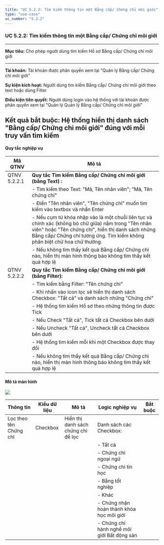 ```yaml
---
title: "UC 5.2.2: Tìm kiếm thông tin một Bằng cấp/ Chứng chỉ môi giới"
type: "use-case"
uc_number: "5.2.2"
---
```


### UC 5.2.2: Tìm kiếm thông tin một Bằng cấp/ Chứng chỉ môi giới

  ------------------------------------------------------------------------------------------------------------------------------------------------
  **Mục tiêu:**               Cho phép người dùng tìm kiếm Hồ sơ Bằng cấp/ Chứng chỉ môi giới
  --------------------------- --------------------------------------------------------------------------------------------------------------------
  **Tài khoản:**              Tài khoản được phân quyền xem tại "Quản lý Bằng cấp/ Chứng chỉ môi giới"

  **Sự kiện kích hoạt:**      Người dùng tìm kiếm Bằng cấp/ Chứng chỉ môi giới theo text hoặc dùng Filter

  **Điều kiện tiên quyết:**   Người dùng login vào hệ thống với tài khoản được phân quyền xem tại "Quản lý Quản lý Bằng cấp/ Chứng chỉ môi giới"

  **Kết quả bắt buộc:**       Hệ thống hiển thị danh sách "Bằng cấp/ Chứng chỉ môi giới" đúng với mỗi truy vấn tìm kiếm
  ------------------------------------------------------------------------------------------------------------------------------------------------

#### Quy tắc nghiệp vụ

| **Mã QTNV** | **Mô tả** |
| --- | --- |
| QTNV 5.2.2.1 | **Quy tắc Tìm kiếm Bằng cấp/ Chứng chỉ môi giới (bằng Text) :** |
|  | - Tìm kiếm theo Text: "Mã, Tên nhân viên"; "Mã, Tên chứng chỉ" |
|  | - Điền "Tên nhân viên", "Tên chứng chỉ" muốn tìm kiếm vào textbox và nhấn Enter |
|  | - Nếu cụm từ khóa nhập vào là một chuỗi liên tục và chính xác (không bỏ chữ giữa) nằm trong "Tên nhân viên" hoặc "Tên chứng chỉ", hiển thị danh sách những Bằng cấp/ Chứng chỉ tương ứng. Tìm kiếm không phân biệt chữ hoa chữ thường. |
|  | - Nếu không tìm thấy kết quả Bằng cấp/ Chứng chỉ nào, hiển thị màn hình thông báo không tìm thấy kết quả hợp lệ |
| QTNV 5.2.2.2 | **Quy tắc Tìm kiếm Bằng cấp/ Chứng chỉ môi giới (bằng Filter):** |
|  | - Tìm kiếm bằng Filter: "Tên chứng chỉ" |
|  | - Khi nhấn vào icon lọc sẽ hiển thị danh sách Checkbox: "Tất cả" và danh sách những "Chứng chỉ" |
|  | - Hệ thống tìm kiếm Hồ sơ theo những thông tin được Tick |
|  | - Nếu Check "Tất cả", Tick tất cả Checkbox bên dưới |
|  | - Nếu Uncheck "Tất cả", Uncheck tất cả Checkbox bên dưới |
|  | - Hệ thống tìm kiếm mỗi khi một Checkbox được thay đổi |
|  | - Nếu không tìm thấy kết quả Bằng cấp/ Chứng chỉ nào, hiển thị màn hình thông báo không tìm thấy kết quả hợp lệ |

#### Mô tả màn hình

![](media/image16.png)

| **Thông tin** | **Kiểu dữ liệu** | **Mô tả** | **Logic nghiệp vụ** | **Bắt buộc** |
| --- | --- | --- | --- | --- |
| Lọc theo tên Chứng chỉ | Checkbox | Hiển thị danh sách chứng chỉ để lọc | Danh sách các Checkbox: |  |
|  |  |  | \- Tất cả |  |
|  |  |  | \- Chứng chỉ ngoại ngữ |  |
|  |  |  | \- Chứng chỉ tin học |  |
|  |  |  | \- Bằng tốt nghiệp |  |
|  |  |  | \- Khác |  |
|  |  |  | \- Chứng nhận hoàn thành khóa học môi giới |  |
|  |  |  | \- Chứng chỉ hành nghề môi giới Bất động sản |  |
